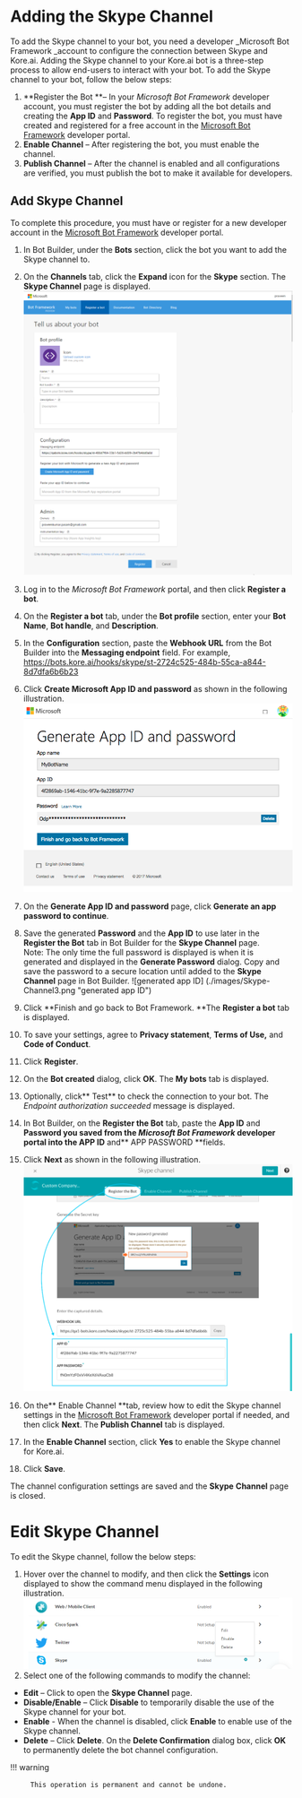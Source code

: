 # Adding the Skype Channel

To add the Skype channel to your bot, you need a developer _Microsoft Bot Framework _account to configure the connection between Skype and Kore.ai. Adding the Skype channel to your Kore.ai bot is a three-step process to allow end-users to interact with your bot. To add the Skype channel to your bot, follow the below steps:



1. **Register the Bot **– In your _Microsoft Bot Framework_ developer account, you must register the bot by adding all the bot details and creating the **App ID** and **Password**. To register the bot, you must have created and registered for a free account in the [Microsoft Bot Framework](https://dev.botframework.com/) developer portal.
2. **Enable Channel** – After registering the bot, you must enable the channel.
3. **Publish Channel** – After the channel is enabled and all configurations are verified, you must publish the bot to make it available for developers.


## Add Skype Channel

To complete this procedure, you must have or register for a new developer account in the [Microsoft Bot Framework](https://dev.botframework.com/) developer portal.

1. In Bot Builder, under the **Bots** section, click the bot you want to add the Skype channel to.
2. On the **Channels** tab, click the **Expand** icon for the **Skype** section. The **Skype Channel** page is displayed.
![Skype Channel](./images/Skype-Channel1.png "Skype Channel")

3. Log in to the _Microsoft Bot Framework_ portal, and then click **Register a bot**.
4. On the **Register a bot** tab, under the **Bot profile** section, enter your **Bot Name**, **Bot handle**, and **Description**.
5. In the **Configuration** section, paste the **Webhook URL** from the Bot Builder into the **Messaging endpoint** field. For example, https://bots.kore.ai/hooks/skype/st-2724c525-484b-55ca-a844-8d7dfa6b6b23
6. Click **Create Microsoft App ID and password** as shown in the following illustration.
![register bot](./images/Skype-Channel2.png "register bot")

7. On the **Generate App ID and password** page, click **Generate an app password to continue**.
8. Save the generated **Password** and the **App ID** to use later in the **Register the Bot** tab in Bot Builder for the **Skype Channel** page. \
Note: The only time the full password is displayed is when it is generated and displayed in the **Generate Password** dialog. Copy and save the password to a secure location until added to the **Skype Channel** page in Bot Builder.
![generated app ID]
(./images/Skype-Channel3.png "generated app ID")

9. Click **Finish and go back to Bot Framework. **The **Register a bot** tab is displayed.
10. To save your settings, agree to **Privacy statement**, **Terms of Use,** and **Code of Conduct**.
11. Click **Register**.
12. On the **Bot created** dialog, click **OK**. The **My bots** tab is displayed.
13. Optionally, click** Test** to check the connection to your bot. The _Endpoint authorization succeeded_ message is displayed.
14. In Bot Builder, on the **Register the Bot** tab, paste the **App ID** and **Password **you saved from the _Microsoft Bot Framework_ developer portal into the** APP ID** and** APP PASSWORD **fields.
15. Click **Next** as shown in the following illustration.
![test connection](./images/Skype-Channel3.png "test connection")


16. On the** Enable Channel **tab, review how to edit the Skype channel settings in the [Microsoft Bot Framework](https://dev.botframework.com/) developer portal if needed, and then click **Next**. The **Publish Channel** tab is displayed.
17.  In the **Enable Channel** section, click **Yes** to enable the Skype channel for Kore.ai.
18. Click **Save**.

The channel configuration settings are saved and the **Skype** **Channel** page is closed.


# **Edit Skype Channel**

To edit the Skype channel, follow the below steps:


1. Hover over the channel to modify, and then click the **Settings** icon displayed to show the command menu displayed in the following illustration.
![settings](./images/Skype-Channel4.png "settings")
2. Select one of the following commands to modify the channel:
  * **Edit** – Click to open the **Skype Channel** page.
  * **Disable/Enable** – Click **Disable** to temporarily disable the use of the Skype channel for your bot.
  * **Enable** - When the channel is disabled, click **Enable** to enable use of the Skype channel.
  * **Delete** – Click **Delete**. On the **Delete Confirmation** dialog box, click **OK** to permanently delete the bot channel configuration.

!!! warning

         This operation is permanent and cannot be undone.

